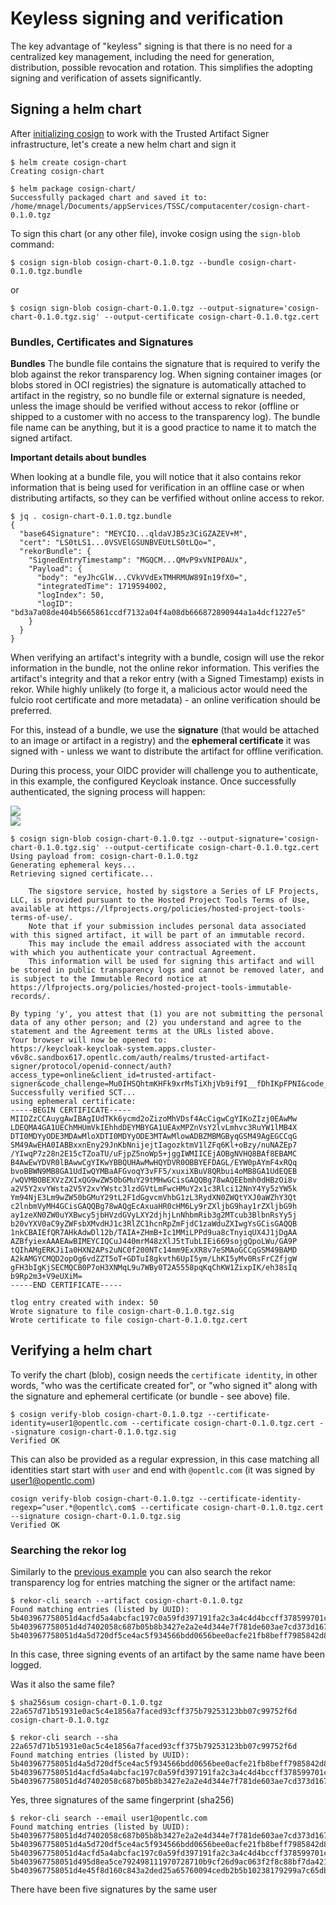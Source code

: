 
# Keyless signing and verification

The key advantage of "keyless" signing is that there is no need for a centralized key management, including the need for generation, distribution, possible revocation and rotation. 
This simplifies the adopting signing and verification of assets significantly.

## Signing a helm chart

After [initializing cosign](../cosign-init/init.md) to work with the Trusted Artifact Signer infrastructure, let's create a new helm chart and sign it

```
$ helm create cosign-chart
Creating cosign-chart

$ helm package cosign-chart/
Successfully packaged chart and saved it to: /home/mnagel/Documents/appServices/TSSC/computacenter/cosign-chart-0.1.0.tgz
```

To sign this chart (or any other file), invoke cosign using the `sign-blob` command:

```
$ cosign sign-blob cosign-chart-0.1.0.tgz --bundle cosign-chart-0.1.0.tgz.bundle
```
or 

```
$ cosign sign-blob cosign-chart-0.1.0.tgz --output-signature='cosign-chart-0.1.0.tgz.sig' --output-certificate cosign-chart-0.1.0.tgz.cert
```

### Bundles, Certificates and Signatures

__Bundles__ 
 The bundle file contains the signature that is required to verify the blob against the rekor transparency log. When signing container images (or blobs stored in OCI registries) the signature is automatically attached to artifact in the registry, so no bundle file or external signature is needed, unless the image should be verified without access to rekor (offline or shipped to a customer with no access to the transparency log). The bundle file name can be anything, but it is a good practice to name it to match the signed artifact. 

__Important details about bundles__ 

When looking at a bundle file, you will notice that it also contains rekor information that is being used for verification in an offline case or when distributing artifacts, so they can be verfified without online access to rekor.

```
$ jq . cosign-chart-0.1.0.tgz.bundle
{
  "base64Signature": "MEYCIQ...qldaVJB5z3CiGZAZEV+M",
  "cert": "LS0tLS1...0VSVElGSUNBVEUtLS0tLQo=",
  "rekorBundle": {
    "SignedEntryTimestamp": "MGQCM...QMvP9xVNIP0AUx",
    "Payload": {
      "body": "eyJhcGlW...CVkVVdExTMHRMUW89In19fX0=",
      "integratedTime": 1719594002,
      "logIndex": 50,
      "logID": "bd3a7a08de404b5665861ccdf7132a04f4a08db666872890944a1a4dcf1227e5"
    }
  }
}

```

When verifying an artifact's integrity with a bundle, cosign will use the rekor information in the bundle, not the online rekor information. This verifies the artifact's integrity and that a rekor entry (with a Signed Timestamp) exists in rekor. While highly unlikely (to forge it, a malicious actor would need the fulcio root certificate and more metadata) - an online verification should be preferred.

For this, instead of a bundle, we use the __signature__ (that would be attached to an image or artifact in a registry) and the __ephemeral certificate__ it was signed with - unless we want to distribute the artifact for offline verification.

During this process, your OIDC provider will challenge you to authenticate, in this example, the configured Keycloak instance. Once successfully authenticated, the signing process will happen:

![](./images/OIDC-keycloak.png)  
![](./images/OIDC-auth-success.png)


```
$ cosign sign-blob cosign-chart-0.1.0.tgz --output-signature='cosign-chart-0.1.0.tgz.sig' --output-certificate cosign-chart-0.1.0.tgz.cert
Using payload from: cosign-chart-0.1.0.tgz
Generating ephemeral keys...
Retrieving signed certificate...

	The sigstore service, hosted by sigstore a Series of LF Projects, LLC, is provided pursuant to the Hosted Project Tools Terms of Use, available at https://lfprojects.org/policies/hosted-project-tools-terms-of-use/.
	Note that if your submission includes personal data associated with this signed artifact, it will be part of an immutable record.
	This may include the email address associated with the account with which you authenticate your contractual Agreement.
	This information will be used for signing this artifact and will be stored in public transparency logs and cannot be removed later, and is subject to the Immutable Record notice at https://lfprojects.org/policies/hosted-project-tools-immutable-records/.

By typing 'y', you attest that (1) you are not submitting the personal data of any other person; and (2) you understand and agree to the statement and the Agreement terms at the URLs listed above.
Your browser will now be opened to:
https://keycloak-keycloak-system.apps.cluster-v6v8c.sandbox617.opentlc.com/auth/realms/trusted-artifact-signer/protocol/openid-connect/auth?access_type=online&client_id=trusted-artifact-signer&code_challenge=Mu0IHSQhtmKHFk9xrMsTiXhjVb9if9I__fDhIKpFPNI&code_challenge_method=S256&nonce=2iW6UWu6L4hsZYCIHRczL3WTIyH&redirect_uri=http%3A%2F%2Flocalhost%3A35641%2Fauth%2Fcallback&response_type=code&scope=openid+email&state=2iW6URjO03KflZJQiuwYBQlOa3F
Successfully verified SCT...
using ephemeral certificate:
-----BEGIN CERTIFICATE-----
MIIDZzCCAuygAwIBAgIUdTKk6ycmd2oZizoMhVDsf4AcCigwCgYIKoZIzj0EAwMw
LDEQMA4GA1UEChMHUmVkIEhhdDEYMBYGA1UEAxMPZnVsY2lvLmhvc3RuYW1lMB4X
DTI0MDYyODE3MDAwMloXDTI0MDYyODE3MTAwMlowADBZMBMGByqGSM49AgEGCCqG
SM49AwEHA0IABBxxnEny29JnKbNnijejtIagozktmV1lZFq6Kl+oBzy/nuNAZEp7
/YIwqP7z28n2E15cTZoaTU/uFjpZ5noWp5+jggIWMIICEjAOBgNVHQ8BAf8EBAMC
B4AwEwYDVR0lBAwwCgYIKwYBBQUHAwMwHQYDVR0OBBYEFDAGL/EYW0pAYmF4xRQq
bvoBBWN9MB8GA1UdIwQYMBaAFGvoqY3vFF5/xuxiXBuV8QRbui4oMB8GA1UdEQEB
/wQVMBOBEXVzZXIxQG9wZW50bGMuY29tMHwGCisGAQQBg78wAQEEbmh0dHBzOi8v
a2V5Y2xvYWsta2V5Y2xvYWstc3lzdGVtLmFwcHMuY2x1c3Rlci12NnY4Yy5zYW5k
Ym94NjE3Lm9wZW50bGMuY29tL2F1dGgvcmVhbG1zL3RydXN0ZWQtYXJ0aWZhY3Qt
c2lnbmVyMH4GCisGAQQBg78wAQgEcAxuaHR0cHM6Ly9rZXljbG9hay1rZXljbG9h
ay1zeXN0ZW0uYXBwcy5jbHVzdGVyLXY2djhjLnNhbmRib3g2MTcub3BlbnRsYy5j
b20vYXV0aC9yZWFsbXMvdHJ1c3RlZC1hcnRpZmFjdC1zaWduZXIwgYsGCisGAQQB
1nkCBAIEfQR7AHkAdwDl12b/TAIA+ZHmB+Ic1MMiLPPd9ua8cTnyiqUX4J1jDgAA
AZBfyiexAAAEAwBIMEYCIQCuJ440mrM48zXlJ5tTubLIEi669sojgQpoLWu/GA9P
tQIhAMgERKJiIa0HXN2APs2uNC0f200NTc14mm9ExXR8v7eSMAoGCCqGSM49BAMD
A2kAMGYCMQD2opOg6vdZZT5oT+GDTuI8gkvth6UpI5ym/LhKI5yMv0RsFrCZfjgW
gFH3bIgKjSECMQCB0P7oH3XNMqL9u7WBy0T2A5558pqKqChKW1ZixpIK/eh38sIq
b9Rp2m3+V9eUXiM=
-----END CERTIFICATE-----

tlog entry created with index: 50
Wrote signature to file cosign-chart-0.1.0.tgz.sig
Wrote certificate to file cosign-chart-0.1.0.tgz.cert

```

## Verifying a helm chart

To verify the chart (blob), cosign needs the `certificate identity`, in other words, "who was the certificate created for", or "who signed it" along with the signature and ephemeral certificate (or bundle - see above) file.

``` 
$ cosign verify-blob cosign-chart-0.1.0.tgz --certificate-identity=user1@opentlc.com --certificate cosign-chart-0.1.0.tgz.cert --signature cosign-chart-0.1.0.tgz.sig
Verified OK

```

This can also be provided as a regular expression, in this case matching all identities start start with `user` and end with `@opentlc.com` (it was signed by user1@opentlc.com)


```
cosign verify-blob cosign-chart-0.1.0.tgz --certificate-identity-regexp=^user.*@opentlc\.com$ --certificate cosign-chart-0.1.0.tgz.cert --signature cosign-chart-0.1.0.tgz.sig
Verified OK

```

### Searching the rekor log

Similarly to the [previous example](../standard-helm-rekor/sign-helmchart-rekor.md) you can also search the rekor transparency log for entries matching the signer or the artifact name:

```
$ rekor-cli search --artifact cosign-chart-0.1.0.tgz
Found matching entries (listed by UUID):
5b403967758051d4acfd5a4abcfac197c0a59fd397191fa2c3a4c4d4bccff378599701cefcc12161
5b403967758051d4d7402058c687b05b8b3427e2a2e4d344e7f781de603ae7cd373d1679c4eded37
5b403967758051d4a5d720df5ce4ac5f934566bdd0656bee0acfe21fb8beff7985842d8ab79dfcd3
```

In this case, three signing events of an artifact by the same name have been logged.

Was it also the same file?

```
$ sha256sum cosign-chart-0.1.0.tgz
22a657d71b51931e0ac5c4e1856a7faced93cff375b79253123bb07c99752f6d  cosign-chart-0.1.0.tgz 

$ rekor-cli search --sha 22a657d71b51931e0ac5c4e1856a7faced93cff375b79253123bb07c99752f6d
Found matching entries (listed by UUID):
5b403967758051d4a5d720df5ce4ac5f934566bdd0656bee0acfe21fb8beff7985842d8ab79dfcd3
5b403967758051d4acfd5a4abcfac197c0a59fd397191fa2c3a4c4d4bccff378599701cefcc12161
5b403967758051d4d7402058c687b05b8b3427e2a2e4d344e7f781de603ae7cd373d1679c4eded37

```
Yes, three signatures of the same fingerprint (sha256)


```
$ rekor-cli search --email user1@opentlc.com
Found matching entries (listed by UUID):
5b403967758051d4d7402058c687b05b8b3427e2a2e4d344e7f781de603ae7cd373d1679c4eded37
5b403967758051d4a5d720df5ce4ac5f934566bdd0656bee0acfe21fb8beff7985842d8ab79dfcd3
5b403967758051d4acfd5a4abcfac197c0a59fd397191fa2c3a4c4d4bccff378599701cefcc12161
5b403967758051d495d8ea5ce792498111970728710b9cf26d9ac063f2f8c88bf7da42138f7e913b
5b403967758051d4e45f8d160c843a2ded25a65760094cedb2b5b10238179299a7c65dba0aa01556

```
There have been five signatures by the same user



